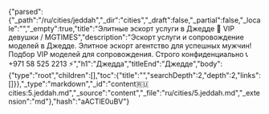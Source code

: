 {"parsed":{"_path":"/ru/cities/jeddah","_dir":"cities","_draft":false,"_partial":false,"_locale":"","_empty":true,"title":"Элитные эскорт услуги в Джедде 🖤 VIP девушки / MGTIMES","description":"Эскорт услуги и сопровождение моделей в Джедде. Элитное эскорт агентство для успешных мужчин! Подбор VIP моделей для сопровождения. Строго конфиденциально 📞 +971 58 525 2213 ⚡","h1":"Джедда","titleEnd":"Джедде","body":{"type":"root","children":[],"toc":{"title":"","searchDepth":2,"depth":2,"links":[]}},"_type":"markdown","_id":"content:ru:cities:5.jeddah.md","_source":"content","_file":"ru/cities/5.jeddah.md","_extension":"md"},"hash":"aACTlE0uBV"}